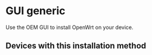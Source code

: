 # GUI generic

Use the OEM GUI to install OpenWrt on your device.

## Devices with this installation method
